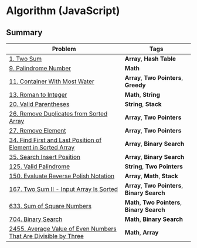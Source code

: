 # Algorithm (JavaScript)

## Summary

| Problem                                                                                                                                          | Tags                                           |
|--------------------------------------------------------------------------------------------------------------------------------------------------|------------------------------------------------|
| [1. Two Sum](./leetcode/q1_two_sum.js)                                                                                                           | **Array**, **Hash Table**                      |
| [9. Palindrome Number](./leetcode/q9_palindrome_number.js)                                                                                       | **Math**                                       |
| [11. Container With Most Water](./leetcode/q11_container_with_most_water.js)                                                                     | **Array**, **Two Pointers**, **Greedy**        |
| [13. Roman to Integer](./leetcode/q13_roman_to_integer.js)                                                                                       | **Math**, **String**                           |
| [20. Valid Parentheses](./leetcode/q20_valid_parentheses.js)                                                                                     | **String**, **Stack**                          |
| [26. Remove Duplicates from Sorted Array](./leetcode/q26_remove_duplicates_from_sorted_array.js)                                                 | **Array**, **Two Pointers**                    |
| [27. Remove Element](./leetcode/q27_remove_element.js)                                                                                           | **Array**, **Two Pointers**                    |
| [34. Find First and Last Position of Element in Sorted Array](./leetcode/q34_find_first_and_last_position_of_element_in_sorted_array.js)         | **Array**, **Binary Search**                   |
| [35. Search Insert Position](./leetcode/q35_search_insert_position.js)                                                                           | **Array**, **Binary Search**                   |
| [125. Valid Palindrome](./leetcode/q125_valid_palindrome.js)                                                                                     | **String**, **Two Pointers**                          |
| [150. Evaluate Reverse Polish Notation](./leetcode/q150_evaluate_reverse_polish_notation.js)                                                     | **Array**, **Math**, **Stack**                 |
| [167. Two Sum II - Input Array Is Sorted](./leetcode/q167_two_sum-II_input_array_is_sorted.js)                                                   | **Array**, **Two Pointers**, **Binary Search** |
| [633. Sum of Square Numbers](./leetcode/q633_sum_of_square_numbers.js)                                                                           | **Math**, **Two Pointers**, **Binary Search**  |
| [704. Binary Search](./leetcode/q704_binary_search.js)                                                                                           | **Math**, **Binary Search**                    |
| [2455. Average Value of Even Numbers That Are Divisible by Three](./leetcode/q2455_average_value_of_even_numbers_that_are_divisible_by_three.js) | **Math**, **Array**                            |
